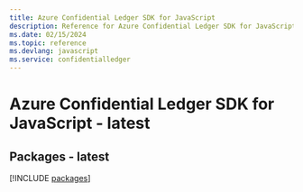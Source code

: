 ```yaml
---
title: Azure Confidential Ledger SDK for JavaScript
description: Reference for Azure Confidential Ledger SDK for JavaScript
ms.date: 02/15/2024
ms.topic: reference
ms.devlang: javascript
ms.service: confidentialledger
---
```

# Azure Confidential Ledger SDK for JavaScript - latest
## Packages - latest
[!INCLUDE [packages](confidential-ledger-index.md)]